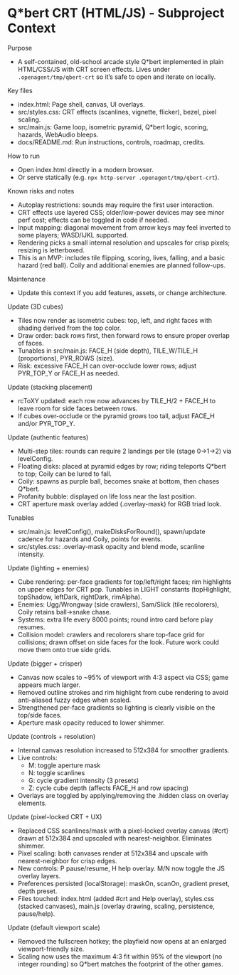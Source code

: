 # Q*bert CRT (HTML/JS) - Subproject Context

Purpose
- A self-contained, old-school arcade style Q*bert implemented in plain HTML/CSS/JS with CRT screen effects. Lives under `.openagent/tmp/qbert-crt` so it’s safe to open and iterate on locally.

Key files
- index.html: Page shell, canvas, UI overlays.
- src/styles.css: CRT effects (scanlines, vignette, flicker), bezel, pixel scaling.
- src/main.js: Game loop, isometric pyramid, Q*bert logic, scoring, hazards, WebAudio bleeps.
- docs/README.md: Run instructions, controls, roadmap, credits.

How to run
- Open index.html directly in a modern browser.
- Or serve statically (e.g. `npx http-server .openagent/tmp/qbert-crt`).

Known risks and notes
- Autoplay restrictions: sounds may require the first user interaction.
- CRT effects use layered CSS; older/low-power devices may see minor perf cost; effects can be toggled in code if needed.
- Input mapping: diagonal movement from arrow keys may feel inverted to some players; WASD/IJKL supported.
- Rendering picks a small internal resolution and upscales for crisp pixels; resizing is letterboxed.
- This is an MVP: includes tile flipping, scoring, lives, falling, and a basic hazard (red ball). Coily and additional enemies are planned follow-ups.

Maintenance
- Update this context if you add features, assets, or change architecture.

Update (3D cubes)
- Tiles now render as isometric cubes: top, left, and right faces with shading derived from the top color.
- Draw order: back rows first, then forward rows to ensure proper overlap of faces.
- Tunables in src/main.js: FACE_H (side depth), TILE_W/TILE_H (proportions), PYR_ROWS (size).
- Risk: excessive FACE_H can over-occlude lower rows; adjust PYR_TOP_Y or FACE_H as needed.

Update (stacking placement)
- rcToXY updated: each row now advances by TILE_H/2 + FACE_H to leave room for side faces between rows.
- If cubes over-occlude or the pyramid grows too tall, adjust FACE_H and/or PYR_TOP_Y.

Update (authentic features)
- Multi-step tiles: rounds can require 2 landings per tile (stage 0→1→2) via levelConfig.
- Floating disks: placed at pyramid edges by row; riding teleports Q*bert to top; Coily can be lured to fall.
- Coily: spawns as purple ball, becomes snake at bottom, then chases Q*bert.
- Profanity bubble: displayed on life loss near the last position.
- CRT aperture mask overlay added (.overlay-mask) for RGB triad look.

Tunables
- src/main.js: levelConfig(), makeDisksForRound(), spawn/update cadence for hazards and Coily, points for events.
- src/styles.css: .overlay-mask opacity and blend mode, scanline intensity.

Update (lighting + enemies)
- Cube rendering: per-face gradients for top/left/right faces; rim highlights on upper edges for CRT pop. Tunables in LIGHT constants (topHighlight, topShadow, leftDark, rightDark, rimAlpha).
- Enemies: Ugg/Wrongway (side crawlers), Sam/Slick (tile recolorers), Coily retains ball→snake chase.
- Systems: extra life every 8000 points; round intro card before play resumes.
- Collision model: crawlers and recolorers share top-face grid for collisions; drawn offset on side faces for the look. Future work could move them onto true side grids.

Update (bigger + crisper)
- Canvas now scales to ~95% of viewport with 4:3 aspect via CSS; game appears much larger.
- Removed outline strokes and rim highlight from cube rendering to avoid anti-aliased fuzzy edges when scaled.
- Strengthened per-face gradients so lighting is clearly visible on the top/side faces.
- Aperture mask opacity reduced to lower shimmer.

Update (controls + resolution)
- Internal canvas resolution increased to 512x384 for smoother gradients.
- Live controls:
  - M: toggle aperture mask
  - N: toggle scanlines
  - G: cycle gradient intensity (3 presets)
  - Z: cycle cube depth (affects FACE_H and row spacing)
- Overlays are toggled by applying/removing the .hidden class on overlay elements.

Update (pixel-locked CRT + UX)
- Replaced CSS scanlines/mask with a pixel-locked overlay canvas (#crt) drawn at 512x384 and upscaled with nearest-neighbor. Eliminates shimmer.
- Pixel scaling: both canvases render at 512x384 and upscale with nearest-neighbor for crisp edges.
- New controls: P pause/resume, H help overlay. M/N now toggle the JS overlay layers.
- Preferences persisted (localStorage): maskOn, scanOn, gradient preset, depth preset.
- Files touched: index.html (added #crt and Help overlay), styles.css (stacked canvases), main.js (overlay drawing, scaling, persistence, pause/help).

Update (default viewport scale)
- Removed the fullscreen hotkey; the playfield now opens at an enlarged viewport-friendly size.
- Scaling now uses the maximum 4:3 fit within 95% of the viewport (no integer rounding) so Q*bert matches the footprint of the other games.
